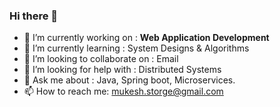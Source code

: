 ### Hi there 👋


- 🔭 I’m currently working on : **Web Application Development**
- 🌱 I’m currently learning : System Designs & Algorithms
- 👯 I’m looking to collaborate on : Email
- 🤔 I’m looking for help with : Distributed Systems
- 💬 Ask me about : Java, Spring boot, Microservices.
- 📫 How to reach me: mukesh.storge@gmail.com
<!--
**MukeshStorge/MukeshStorge** is a ✨ _special_ ✨ repository because its `README.md` (this file) appears on your GitHub profile.

Here are some ideas to get you started:

- 🔭 I’m currently working on : Web Application Development
- 🌱 I’m currently learning : System Designs & Algorithms
- 👯 I’m looking to collaborate on : Email
- 🤔 I’m looking for help with : Distributed Systems
- 💬 Ask me about : Java, Spring boot, Microservices.
- 📫 How to reach me: mukesh.storge@gmail.com
- 😄 Pronouns: ...
- ⚡ Fun fact: ...
-->
